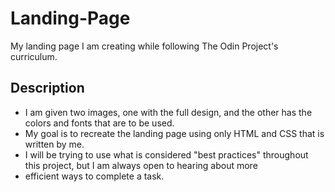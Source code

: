 # Landing-Page
My landing page I am creating while following The Odin Project's curriculum.

## Description ##

* I am given two images, one with the full design, and the other has the colors and fonts that are to be used.
* My goal is to recreate the landing page using only HTML and CSS that is written by me.
* I will be trying to use what is considered "best practices" throughout this project, but I am always open to hearing about more
* efficient ways to complete a task.

